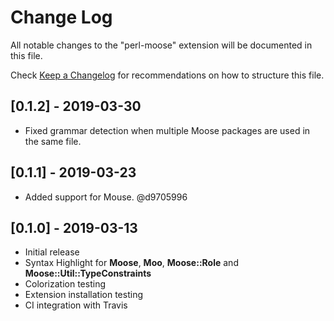 # Change Log
All notable changes to the "perl-moose" extension will be documented in this file.

Check [Keep a Changelog](http://keepachangelog.com/) for recommendations on how to structure this file.


## [0.1.2] - 2019-03-30

- Fixed grammar detection when multiple Moose packages are used in the same file.


## [0.1.1] - 2019-03-23

- Added support for Mouse. @d9705996


## [0.1.0] - 2019-03-13

- Initial release
- Syntax Highlight for **Moose**, **Moo**, **Moose::Role** and **Moose::Util::TypeConstraints**
- Colorization testing
- Extension installation testing
- CI integration with Travis
